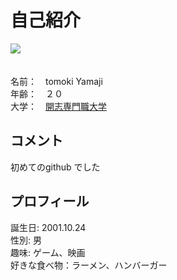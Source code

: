 <html lang="ja">
<meta charset="utf-8">
<h1>自己紹介</h1>
<p>
<img src="https://github.com/Yamaji0068/homepages/blob/gh-pages/IMG_8746.JPG?raw=true"><br>　
  
名前：　tomoki Yamaji<br>
年齢：　２０<br>
大学：　<a href="https://kaishi-pu.ac.jp/">開志専門職大学</a>
</p>
<h2>コメント</h2>
<p>
初めてのgithub でした
</p>
<h2>プロフィール</h2>
<p>
誕生日: 2001.10.24<br>
性別: 男<br>
趣味: ゲーム、映画<br>
好きな食べ物：ラーメン、ハンバーガー<br>
</p>
